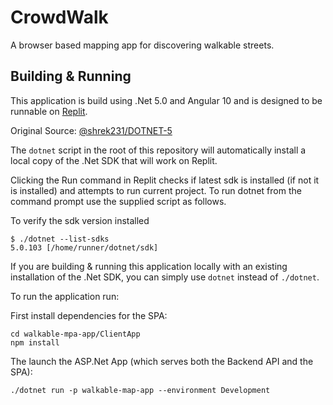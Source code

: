 # CrowdWalk

A browser based mapping app for discovering walkable streets.

## Building & Running

This application is build using .Net 5.0 and Angular 10 and is designed to be runnable on [Replit](https://www.replit.com/).
 
Original Source: [@shrek231/DOTNET-5](https://replit.com/@shrek231/DOTNET-5)

The `dotnet` script in the root of this repository will automatically install a local copy of the .Net SDK that will work on Replit.

Clicking the Run command in Replit checks if latest sdk is installed (if not it is installed) and attempts to run current project. To run dotnet from the command prompt use the supplied script as follows.

To verify the sdk version installed
```
$ ./dotnet --list-sdks
5.0.103 [/home/runner/dotnet/sdk]
```

If you are building & running this application locally with an existing installation of the .Net SDK, you can simply use `dotnet` instead of `./dotnet`.

To run the application run:

First install dependencies for the SPA:

```
cd walkable-mpa-app/ClientApp
npm install
```

The launch the ASP.Net App (which serves both the Backend API and the SPA):

```
./dotnet run -p walkable-map-app --environment Development
```